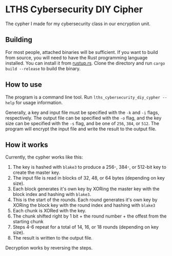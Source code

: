 # LTHS Cybersecurity DIY Cipher

The cypher I made for my cybersecurity class in our encryption unit.

## Building

For most people, attached binaries will be sufficient. If you want to build from source, you will need to have the Rust programming language installed. You can install it from [rustup.rs](https://rustup.rs/). Clone the directory and run `cargo build --release` to build the binary.

## How to use

The program is a command line tool. Run `lths_cybersecurity_diy_cypher --help` for usage information.

Generally, a key and input file must be specified with the `-k` and `-i` flags, respectively. The output file can be specified with the `-o` flag, and the key size can be specified with the `-s` flag, and be one of `256`, `384`, or `512`. The program will encrypt the input file and write the result to the output file.

## How it works

Currently, the cypher works like this:

1. The key is hashed with `blake3` to produce a 256-, 384-, or 512-bit key to create the master key.
2. The input file is read in blocks of 32, 48, or 64 bytes (depending on key size).
3. Each block generates it's own key by XORing the master key with the block index and hashing with `blake3`.
4. This is the start of the rounds. Each round generates it's own key by XORing the block key with the round index and hashing with `blake3`
5. Each chunk is XORed with the key.
6. The chunk shifted right by 1 bit + the round number + the offest from the starting chunk
7. Steps 4-6 repeat for a total of 14, 16, or 18 rounds (depending on key size).
8. The result is written to the output file.

Decryption works by reversing the steps.
